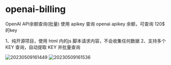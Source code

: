 # openai-billing
OpenAI API余额查询(批量)
使用 apikey 查询 openai apikey 余额，可查询 120$ 的key

1、纯开源项目，使用 html 内的js 脚本请求内容，不会收集任何数据
2、支持多个 KEY 查询，自动提取 KEY 并批量查询

![20230509161449](https://user-images.githubusercontent.com/2191887/237037898-ee9339ce-717b-4fb6-99d5-5ab5a2f94de0.png)
![20230509161536](https://user-images.githubusercontent.com/2191887/237037933-d35d38b6-01d9-4eb4-9fff-153d6e827e2a.png)
